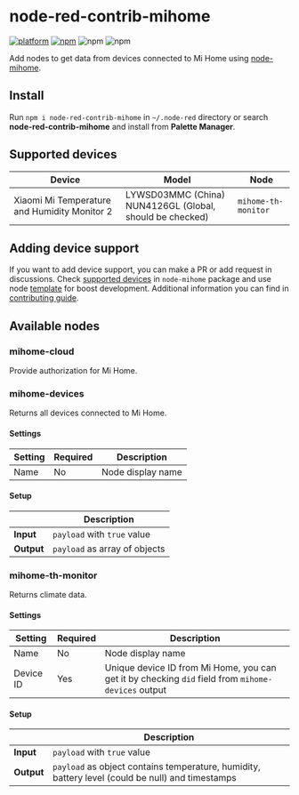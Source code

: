 # node-red-contrib-mihome

[![platform](https://img.shields.io/badge/platform-Node--RED-red?style=flat-square)](https://nodered.org)
[![npm](https://img.shields.io/npm/v/node-red-contrib-mihome?style=flat-square)](https://www.npmjs.com/package/node-red-contrib-mihome)
![npm](https://img.shields.io/npm/dt/node-red-contrib-mihome?style=flat-square)
![npm](https://img.shields.io/npm/l/node-red-contrib-mihome?style=flat-square)

Add nodes to get data from devices connected to Mi Home using [node-mihome](https://github.com/maxinminax/node-mihome).

## Install

Run `npm i node-red-contrib-mihome` in `~/.node-red` directory or search **node-red-contrib-mihome** and install from **Palette Manager**.

## Supported devices

| Device | Model | Node |
| ------ | ----- | ---- |
| Xiaomi Mi Temperature and Humidity Monitor 2 | LYWSD03MMC (China)<br>NUN4126GL (Global, should be checked) | `mihome-th-monitor` |

## Adding device support

If you want to add device support, you can make a PR or add request in discussions. Check [supported devices](https://github.com/maxinminax/node-mihome/blob/master/DEVICES.md) in `node-mihome` package and use node [template](/nodes/template) for boost development. Additional information you can find in [contributing guide](/CONTRIBUTING.md).

## Available nodes

### mihome-cloud

Provide authorization for Mi Home.

### mihome-devices

Returns all devices connected to Mi Home.

#### Settings

| Setting | Required | Description |
| ------- | -------- | ----------- |
| Name | No | Node display name |

#### Setup

|     | Description |
| --- | ----------- |
| **Input** | `payload` with `true` value   |
| **Output** | `payload` as array of objects |

### mihome-th-monitor

Returns climate data.

#### Settings

| Setting | Required | Description |
| ------- | -------- | ----------- |
| Name | No | Node display name |
| Device ID | Yes | Unique device ID from Mi Home, you can get it by checking `did` field from `mihome-devices` output |

#### Setup

|            | Description                   |
| ---------- | ----------------------------- |
| **Input** | `payload` with `true` value |
| **Output** | `payload` as object contains temperature, humidity, battery level (could be null) and timestamps |
